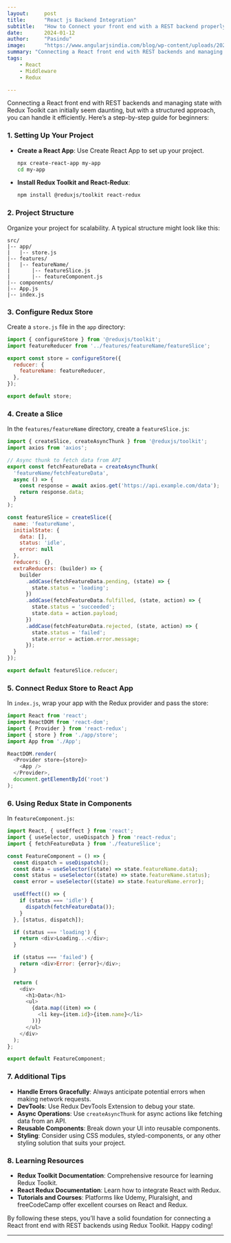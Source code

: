 ```yaml
---
layout:     post
title:      "React js Backend Integration"
subtitle:   "How to Connect your front end with a REST backend properly"
date:       2024-01-12
author:     "Pasindu"
image:      "https://www.angularjsindia.com/blog/wp-content/uploads/2021/06/backend-front-end.png"
summary: "Connecting a React front end with REST backends and managing state with Redux Toolkit can initially seem daunting, but with a structured approach, you can handle it efficiently. Here’s a step-by-step guide for beginners:"
tags:
    - React
    - Middleware
    - Redux

---
```


Connecting a React front end with REST backends and managing state with Redux Toolkit can initially seem daunting, but with a structured approach, you can handle it efficiently. Here’s a step-by-step guide for beginners:

### 1. **Setting Up Your Project**
- **Create a React App**: Use Create React App to set up your project.
  ```sh
  npx create-react-app my-app
  cd my-app
  ```

- **Install Redux Toolkit and React-Redux**:
  ```sh
  npm install @reduxjs/toolkit react-redux
  ```

### 2. **Project Structure**
Organize your project for scalability. A typical structure might look like this:
```
src/
|-- app/
|   |-- store.js
|-- features/
|   |-- featureName/
|       |-- featureSlice.js
|       |-- featureComponent.js
|-- components/
|-- App.js
|-- index.js
```

### 3. **Configure Redux Store**
Create a `store.js` file in the `app` directory:
```js
import { configureStore } from '@reduxjs/toolkit';
import featureReducer from '../features/featureName/featureSlice';

export const store = configureStore({
  reducer: {
    featureName: featureReducer,
  },
});

export default store;
```

### 4. **Create a Slice**
In the `features/featureName` directory, create a `featureSlice.js`:
```js
import { createSlice, createAsyncThunk } from '@reduxjs/toolkit';
import axios from 'axios';

// Async thunk to fetch data from API
export const fetchFeatureData = createAsyncThunk(
  'featureName/fetchFeatureData',
  async () => {
    const response = await axios.get('https://api.example.com/data');
    return response.data;
  }
);

const featureSlice = createSlice({
  name: 'featureName',
  initialState: {
    data: [],
    status: 'idle',
    error: null
  },
  reducers: {},
  extraReducers: (builder) => {
    builder
      .addCase(fetchFeatureData.pending, (state) => {
        state.status = 'loading';
      })
      .addCase(fetchFeatureData.fulfilled, (state, action) => {
        state.status = 'succeeded';
        state.data = action.payload;
      })
      .addCase(fetchFeatureData.rejected, (state, action) => {
        state.status = 'failed';
        state.error = action.error.message;
      });
  }
});

export default featureSlice.reducer;
```

### 5. **Connect Redux Store to React App**
In `index.js`, wrap your app with the Redux provider and pass the store:
```js
import React from 'react';
import ReactDOM from 'react-dom';
import { Provider } from 'react-redux';
import { store } from './app/store';
import App from './App';

ReactDOM.render(
  <Provider store={store}>
    <App />
  </Provider>,
  document.getElementById('root')
);
```

### 6. **Using Redux State in Components**
In `featureComponent.js`:
```js
import React, { useEffect } from 'react';
import { useSelector, useDispatch } from 'react-redux';
import { fetchFeatureData } from './featureSlice';

const FeatureComponent = () => {
  const dispatch = useDispatch();
  const data = useSelector((state) => state.featureName.data);
  const status = useSelector((state) => state.featureName.status);
  const error = useSelector((state) => state.featureName.error);

  useEffect(() => {
    if (status === 'idle') {
      dispatch(fetchFeatureData());
    }
  }, [status, dispatch]);

  if (status === 'loading') {
    return <div>Loading...</div>;
  }

  if (status === 'failed') {
    return <div>Error: {error}</div>;
  }

  return (
    <div>
      <h1>Data</h1>
      <ul>
        {data.map((item) => (
          <li key={item.id}>{item.name}</li>
        ))}
      </ul>
    </div>
  );
};

export default FeatureComponent;
```

### 7. **Additional Tips**
- **Handle Errors Gracefully**: Always anticipate potential errors when making network requests.
- **DevTools**: Use Redux DevTools Extension to debug your state.
- **Async Operations**: Use `createAsyncThunk` for async actions like fetching data from an API.
- **Reusable Components**: Break down your UI into reusable components.
- **Styling**: Consider using CSS modules, styled-components, or any other styling solution that suits your project.

### 8. **Learning Resources**
- **Redux Toolkit Documentation**: Comprehensive resource for learning Redux Toolkit.
- **React Redux Documentation**: Learn how to integrate React with Redux.
- **Tutorials and Courses**: Platforms like Udemy, Pluralsight, and freeCodeCamp offer excellent courses on React and Redux.

By following these steps, you’ll have a solid foundation for connecting a React front end with REST backends using Redux Toolkit. Happy coding!

---